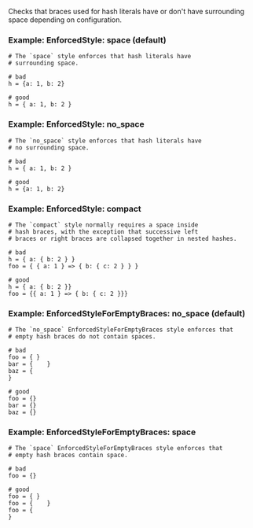 Checks that braces used for hash literals have or don't have
surrounding space depending on configuration.

### Example: EnforcedStyle: space (default)
    # The `space` style enforces that hash literals have
    # surrounding space.

    # bad
    h = {a: 1, b: 2}

    # good
    h = { a: 1, b: 2 }

### Example: EnforcedStyle: no_space
    # The `no_space` style enforces that hash literals have
    # no surrounding space.

    # bad
    h = { a: 1, b: 2 }

    # good
    h = {a: 1, b: 2}

### Example: EnforcedStyle: compact
    # The `compact` style normally requires a space inside
    # hash braces, with the exception that successive left
    # braces or right braces are collapsed together in nested hashes.

    # bad
    h = { a: { b: 2 } }
    foo = { { a: 1 } => { b: { c: 2 } } }

    # good
    h = { a: { b: 2 }}
    foo = {{ a: 1 } => { b: { c: 2 }}}

### Example: EnforcedStyleForEmptyBraces: no_space (default)
    # The `no_space` EnforcedStyleForEmptyBraces style enforces that
    # empty hash braces do not contain spaces.

    # bad
    foo = { }
    bar = {    }
    baz = {
    }

    # good
    foo = {}
    bar = {}
    baz = {}

### Example: EnforcedStyleForEmptyBraces: space
    # The `space` EnforcedStyleForEmptyBraces style enforces that
    # empty hash braces contain space.

    # bad
    foo = {}

    # good
    foo = { }
    foo = {    }
    foo = {
    }
